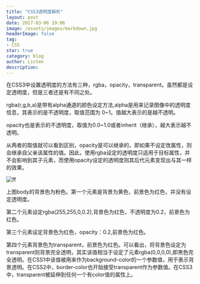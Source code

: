 ```yaml
---
title: "CSS3透明度解析"
layout: post
date: 2017-03-06 19:06
image: /assets/images/markdown.jpg
headerImage: false
tag:
- CSS
star: true
category: blog
author: Listen
description: 
---
```


<p>在CSS3中设置透明度的方法有三种，rgba，opacity，transparent。虽然都是设定透明度，但是三者还是有不同之处。</p>

<p>rgba(r,g,b,a)是带有alpha通道的颜色设定方法,alpha是用来记录图像中的透明度信息，其表示的是不透明度，取值范围为
0~1。值越大表示的是越不透明。</p>

<p>opacity也是表示的不透明度，取值为0.0~1.0或者inherit（继承），越大表示越不透明。</p>

<p>从两者的取值就可以看到区别，opacity是可以继承的，即如果不设定改属性，则会继承自父亲该属性的值。因此，使用rgba设定的透明度只适用于目标属性，并不会影响到其子元素，而使用opacity设定的透明度则其后代元素变现出与其一样的效果。</p>

![ff]({{site.url}}/assets/postImg/2017-3-6/color.jpg)

<p>上图body的背景色为粉色。第一个元素是背景为黄色，前景色为红色，并没有设定透明度。</p>
<p>第二个元素设定rgba(255,255,0,0.2),背景色为红色，不透明度为0.2，前景色为红色。</p>
<p>第三个元素设定背景色为红色，opacity：0.2,前景色为红色。</p>
<p>第四个元素背景色为transparent，前景色为红色。可以看出，将背景色设定为transparent则背景完全透明，其实该值相当于设定了元素rgba(0,0,0,0),即黑色完全透明。在CSS1中该值被用来作为background-color的一个参数值，用于表示背景透明。在CSS2中，border-color也开始接受transparent作为参数值。在CSS3中，transparent被延伸到任何一个有color值的属性上。</p>
